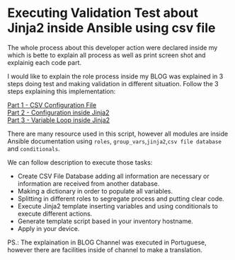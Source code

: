 # Executing Validation Test about Jinja2 inside Ansible using csv file
The whole process about this developer action were declared inside my which is bette to explain all process as well as print screen shot and explainig each code part.

I would like to explain the role process inside my BLOG was explained in 3 steps doing test and making validation in different situation. Follow the 3 steps explaining this implementation:

[Part 1 - CSV Configuration File](https://ciscoredes.com.br/2018/03/08/ansible-configuracao-via-csv-file-loops/)<br>
[Part 2 - Configuration inside Jinja2](https://ciscoredes.com.br/2018/03/13/ansible-script-configuracao-usando-jinja2-parte-2/)<br>
[Part 3 - Variable Loop inside Jinja2](https://ciscoredes.com.br/2018/04/02/ansible-loop-de-variaveis-usando-jinja2-parte-3/)<br>

There are many resource used in this script, however all modules are inside Ansible documentation using `roles`, `group_vars`,`jinja2`,`csv file database` and `conditionals`.

We can follow description to execute those tasks:

- Create CSV File Database adding all information are necessary or information are received from another database.
- Making a dictionary in order to populate all variables.
- Splitting in different roles to segregate process and putting clear code.
- Execute Jinja2 template inserting variables and using conditionals to execute different actions.
- Generate template script based in your inventory hostname.
- Apply in your device.

PS.: The explaination in BLOG Channel was executed in Portuguese, however there are facilities inside of channel to make a translation.
